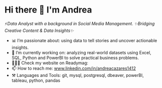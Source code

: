 # Hi there 👋 I'm Andrea 

<!--
**AndreaCazares1412/AndreaCazares1412** is a ✨ _special_ ✨ repository because its `README.md` (this file) appears on your GitHub profile.

Here are some ideas to get you started:

- 🔭 I’m currently working on ...
- 🌱 I’m currently learning ...
- 👯 I’m looking to collaborate on ...
- 🤔 I’m looking for help with ...
- 💬 Ask me about ...
- 📫 How to reach me: ...
- 😄 Pronouns: ...
- ⚡ Fun fact: ...
-->

⚡️*Data Analyst with a background in Social Media Management. ✨Bridging Creative Content & Data Insights✨*

- 📊 I’m passionate about:  using data to tell stories and uncover actionable insights.
- 🔭 I’m currently working on: analyzing real-world datasets using Excel, SQL, Python and PowerBI to solve practical business problems.
- 👩🏽‍💻 Check my website on Readymag:
- 📫 How to reach me: www.linkedin.com/in/andreacazares1412
- ⚒️ Languages and Tools: git, mysql, postgresql, dbeaver, powerBI, tableau, python, pandas
